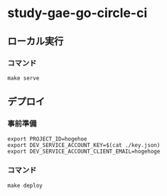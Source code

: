# study-gae-go-circle-ci

## ローカル実行
### コマンド
```
make serve
```


## デプロイ

### 事前準備
```
export PROJECT_ID=hogehoe
export DEV_SERVICE_ACCOUNT_KEY=$(cat ./key.json)
export DEV_SERVICE_ACCOUNT_CLIENT_EMAIL=hogehoge
```

### コマンド
```
make deploy
```
